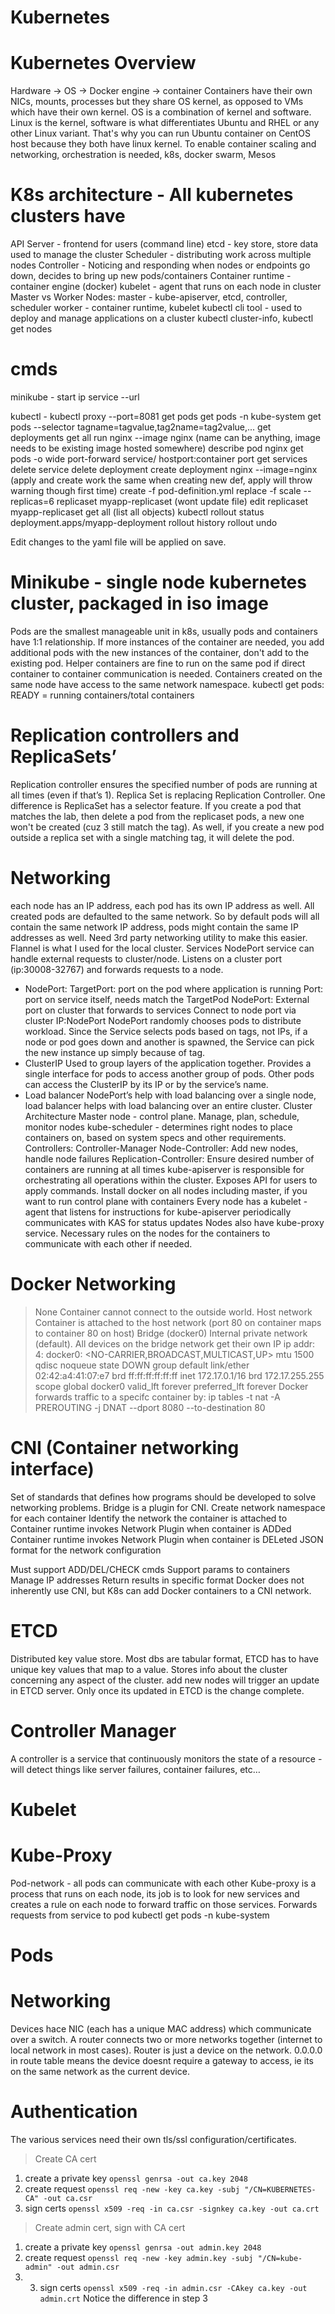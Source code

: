 # Kubernetes

# Kubernetes Overview

Hardware -> OS -> Docker engine -> container
Containers have their own NICs, mounts, processes but they share OS kernel, as opposed to VMs which have their own kernel. OS is a combination of kernel and software. Linux is the kernel, software is what differentiates Ubuntu and RHEL or any other Linux variant. That's why you can run Ubuntu container on CentOS host because they both have linux kernel.
To enable container scaling and networking, orchestration is needed, k8s, docker swarm, Mesos

# K8s architecture - All kubernetes clusters have

API Server - frontend for users (command line)
etcd - key store, store data used to manage the cluster
Scheduler - distributing work across multiple nodes
Controller - Noticing and responding when nodes or endpoints go down, decides to bring up new pods/containers
Container runtime - container engine (docker)
kubelet - agent that runs on each node in cluster
Master vs Worker Nodes:
master - kube-apiserver, etcd, controller, scheduler
worker - container runtime, kubelet
kubectl cli tool - used to deploy and manage applications on a cluster
kubectl cluster-info, kubectl get nodes

# cmds

minikube -
 start
 ip
 service <name> --url

kubectl -
 kubectl proxy --port=8081
 get pods
 get pods -n kube-system
 get pods --selector tagname=tagvalue,tag2name=tag2value,...
 get deployments
 get all
run nginx --image nginx (name can be anything, image needs to be existing image
hosted somewhere)
describe pod nginx
get pods -o wide
 port-forward service/<sn> hostport:container port
 get services <sn>
 delete service <sn>
 delete deployment <deployment name>
 create deployment nginx --image=nginx
 (apply and create work the same when creating new def, apply will throw warning though
 first time)
 create -f pod-definition.yml
 replace -f <file>
 scale --replicas=6 replicaset myapp-replicaset (wont update file)
 edit replicaset myapp-replicaset
 get all (list all objects)
 kubectl rollout status deployment.apps/myapp-deployment
 rollout history
 rollout undo

Edit changes to the yaml file will be applied on save.

# Minikube - single node kubernetes cluster, packaged in iso image

Pods are the smallest manageable unit in k8s, usually pods and containers have 1:1 relationship. If more instances of the container are needed, you add additional pods with the new instances of the container, don't add to the existing pod. Helper containers are fine to run on the same pod if direct container to container communication is needed. Containers created on the same node have access to the same network namespace.
kubectl get pods: READY = running containers/total containers

# Replication controllers and ReplicaSets’

Replication controller ensures the specified number of pods are running at all times (even if that’s 1). Replica Set is replacing Replication Controller. One difference is ReplicaSet has a selector feature. If you create a pod that matches the lab, then delete a pod from the replicaset pods, a new one won't be created (cuz 3 still match the tag). As well, if you create a new pod outside a replica set with a single matching tag, it will delete the pod.

# Networking

each node has an IP address, each pod has its own IP address as well. All created pods are defaulted to the same network. So by default pods will all contain the same network IP address, pods might contain the same IP addresses as well. Need 3rd party networking utility to make this easier. Flannel is what I used for the local cluster.
Services
NodePort service can handle external requests to cluster/node. Listens on a cluster port (ip:30008-32767) and forwards requests to a node.

- NodePort:
 TargetPort: port on the pod where application is running
 Port: port on service itself, needs match the TargetPod
 NodePort: External port on cluster that forwards to services
Connect to node port via cluster IP:NodePort
NodePort randomly chooses pods to distribute workload. Since the Service selects pods based on tags, not IPs, if a node or pod goes down and another is spawned, the Service can pick the new instance up simply because of tag.
- ClusterIP
Used to group layers of the application together. Provides a single interface for pods to access another group of pods. Other pods can access the ClusterIP by its IP or by the service’s name.
- Load balancer
NodePort’s help with load balancing over a single node, load balancer helps with load balancing over an entire cluster.
Cluster Architecture
Master node - control plane. Manage, plan, schedule, monitor nodes
kube-scheduler - determines right nodes to place containers on, based on system specs and other requirements.
Controllers:
 Controller-Manager
 Node-Controller: Add new nodes, handle node failures
Replication-Controller: Ensure desired number of containers are running at all
times
kube-apiserver is responsible for orchestrating all operations within the cluster. Exposes API for users to apply commands.
Install docker on all nodes including master, if you want to run control plane with containers
Every node has a kubelet - agent that listens for instructions for kube-apiserver
periodically communicates with KAS for status updates
Nodes also have kube-proxy service. Necessary rules on the nodes for the containers to communicate with each other if needed.

# Docker Networking

>None
Container cannot connect to the outside world.
>Host network
Container is attached to the host network (port 80 on container maps to container 80 on host)
>Bridge (docker0)
Internal private network (default). All devices on the bridge network get their own IP
ip addr: 4: docker0: <NO-CARRIER,BROADCAST,MULTICAST,UP> mtu 1500 qdisc noqueue state DOWN group default
    link/ether 02:42:a4:41:07:e7 brd ff:ff:ff:ff:ff:ff
    inet 172.17.0.1/16 brd 172.17.255.255 scope global docker0
       valid_lft forever preferred_lft forever
Docker forwards traffic to a specifc container by:
 ip tables -t nat -A PREROUTING -j DNAT --dport 8080 --to-destination 80

# CNI (Container networking interface)

Set of standards that defines how programs should be developed to solve networking problems.
Bridge is a plugin for CNI.
 Create network namespace for each container
 Identify the network the container is attached to
 Container runtime invokes Network Plugin when container is ADDed
 Container runtime invokes Network Plugin when container is DELeted
 JSON format for the network configuration

 Must support ADD/DEL/CHECK cmds
 Support params to containers
 Manage IP addresses
 Return results in specific format
Docker does not inherently use CNI, but K8s can add Docker containers to a CNI network.

# ETCD

Distributed key value store. Most dbs are tabular format, ETCD has to have unique key values that map to a value. Stores info about the cluster concerning any aspect of the cluster. add new nodes will trigger an update in ETCD server. Only once its updated in ETCD is the change complete.

# Controller Manager

A controller is a service that continuously monitors the state of a resource - will detect things like server failures, container failures, etc…

# Kubelet

# Kube-Proxy

Pod-network - all pods can communicate with each other
Kube-proxy is a process that runs on each node, its job is to look for new services and creates a rule on each node to forward traffic on those services. Forwards requests from service to pod
kubectl get pods -n kube-system

# Pods

# Networking

Devices hace NIC (each has a unique MAC address) which communicate over a switch. A router connects two or more networks together (internet to local network in most cases). Router is just a device on the network. 0.0.0.0 in route table means the device doesnt require a gateway to access, ie its on the same network as the current device.

# Authentication

The various services need their own tls/ssl configuration/certificates.
>Create CA cert

1. create a private key `openssl genrsa -out ca.key 2048`
2. create request `openssl req -new -key ca.key -subj "/CN=KUBERNETES-CA" -out ca.csr`
3. sign certs `openssl x509 -req -in ca.csr -signkey ca.key -out ca.crt`

>Create admin cert, sign with CA cert

1. create a private key `openssl genrsa -out admin.key 2048`
2. create request `openssl req -new -key admin.key -subj "/CN=kube-admin" -out admin.csr`
3. 3. sign certs `openssl x509 -req -in admin.csr -CAkey ca.key -out admin.crt`
Notice the difference in step 3
